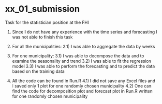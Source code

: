 # xx_01_submission
Task for the statistician position at the FHI

1) Since I do not have any experience with the time series and forecasting I was not able to finish this task

2) For all the municipalities: 
    2.1) I was able to aggregate the data by weeks 
    
3) For one municipality: 
    3.1) I was able to decompose the data and to examine the seasonality and trend 
    3.2) I was able to fit the regression model
    3.3) I was able to perform the forecasting and to predict the data based on the training data
    
4) All the code can be found in Run.R
    4.1) I did not save any Excel files and I saved only 1 plot for one randomly chosen municipality 
    4.2) One can find the code for decomposition plot and forecast plot in Run.R written for one randomly chosen municipality 
    




